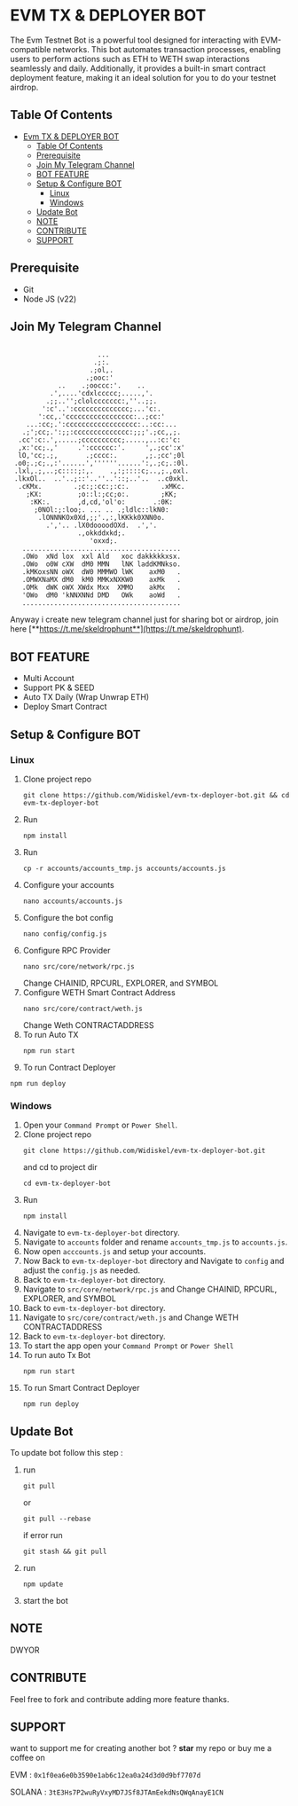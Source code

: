 # EVM TX & DEPLOYER BOT
The Evm Testnet Bot is a powerful tool designed for interacting with EVM-compatible networks. This bot automates transaction processes, enabling users to perform actions such as ETH to WETH swap interactions seamlessly and daily. Additionally, it provides a built-in smart contract deployment feature, making it an ideal solution for you to do your testnet airdrop.

## Table Of Contents
- [Evm TX \& DEPLOYER BOT](#evm-tx--deployer-bot)
  - [Table Of Contents](#table-of-contents)
  - [Prerequisite](#prerequisite)
  - [Join My Telegram Channel](#join-my-telegram-channel)
  - [BOT FEATURE](#bot-feature)
  - [Setup \& Configure BOT](#setup--configure-bot)
    - [Linux](#linux)
    - [Windows](#windows)
  - [Update Bot](#update-bot)
  - [NOTE](#note)
  - [CONTRIBUTE](#contribute)
  - [SUPPORT](#support)

## Prerequisite
- Git
- Node JS (v22)

## Join My Telegram Channel
```
                                                          
                      ...                                 
                     .;:.                                 
                    .;ol,.                                
                   .;ooc:'                                
            ..    .;ooccc:'.    ..                        
          .',....'cdxlccccc;.....,'.                      
         .;;..'';clolccccccc:,''..;;.                     
        ':c'..':cccccccccccccc;...'c:.                    
       ':cc,.'ccccccccccccccccc:..;cc:'                   
    ...:cc;.':cccccccccccccccccc:..:cc:...                
   .;';cc;.':;;:cccccccccccccc:;;;'.;cc,,;.               
  .cc':c:.',.....;cccccccccc;.....,..:c:'c:               
  ,x:'cc;.,'     .':cccccc:'.     ',.;cc':x'              
  lO,'cc;.;,       .;cccc:.       ,;.;cc';0l              
 .o0;.;c;.,:'......',''''''......':,.;c;.:0l.             
 .lxl,.;,..;c::::;:,.    .,:;::::c;..,;.,oxl.             
 .lkxOl..  ..'..;::'..''..'::;..'..  ..c0xkl.             
  .cKMx.        .;c:;:cc:;:c:.        .xMKc.              
    ;KX:         ;o::l:;cc;o:.        ;KK;                
     :KK:.       ,d,cd,'ol'o:       .:0K:                 
      ;0NOl:;:loo;. ... .. .;ldlc::lkN0:                  
       .lONNNKOx0Xd,;;'.,:,lKKkk0XNN0o.                   
         .','.. .lX0doooodOXd.  .','.                     
                 .,okkddxkd;.                             
                    'oxxd;.                               
   ........................................                              
   .OWo  xNd lox  xxl Ald   xoc dakkkkkxsx.              
   .OWo  o0W cXW  dM0 MMN   lNK laddKMNkso.               
   .kMKoxsNN oWX  dW0 MMMWO lWK    axM0   .                
   .OMWXNaMX dM0  kM0 MMKxNXKW0    axMk   .                 
   .OMk  dWK oWX XWdx Mxx  XMMO    akMx   .                 
   'OWo  dM0 'kNNXNNd DMD   OWk    aoWd   .                 
   ........................................

```           
                                              
                                              

Anyway i create new telegram channel just for sharing bot or airdrop, join here
[**https://t.me/skeldrophunt**](https://t.me/skeldrophunt).


## BOT FEATURE
- Multi Account 
- Support PK & SEED
- Auto TX Daily (Wrap Unwrap ETH)
- Deploy Smart Contract


## Setup & Configure BOT

### Linux
1. Clone project repo
   ```
   git clone https://github.com/Widiskel/evm-tx-deployer-bot.git && cd evm-tx-deployer-bot
   ```
2. Run
   ```
   npm install
   ```
3. Run
   ```
   cp -r accounts/accounts_tmp.js accounts/accounts.js
   ```
5. Configure your accounts
   ```
   nano accounts/accounts.js
   ```
6. Configure the bot config
    ```
   nano config/config.js
    ```
7. Configure RPC Provider
   ```
   nano src/core/network/rpc.js
   ```
   Change CHAINID, RPCURL, EXPLORER, and SYMBOL
8. Configure WETH Smart Contract Address
   ```
   nano src/core/contract/weth.js
   ```
   Change Weth CONTRACTADDRESS
9. To run Auto TX
   ```
   npm run start
   ```
10. To run Contract Deployer
   ```
   npm run deploy
   ```
   
### Windows
1. Open your `Command Prompt` or `Power Shell`.
2. Clone project repo
   ```
   git clone https://github.com/Widiskel/evm-tx-deployer-bot.git
   ```
   and cd to project dir
   ```
   cd evm-tx-deployer-bot
   ```
3. Run 
   ```
   npm install
   ```
5. Navigate to `evm-tx-deployer-bot` directory. 
6. Navigate to `accounts` folder and rename `accounts_tmp.js` to `accounts.js`.
7. Now open `acccounts.js` and setup your accounts. 
8. Now Back to `evm-tx-deployer-bot` directory and Navigate to `config` and adjust the `config.js` as needed.
9.  Back to `evm-tx-deployer-bot` directory.
10. Navigate to `src/core/network/rpc.js` and Change CHAINID, RPCURL, EXPLORER, and SYMBOL
11. Back to `evm-tx-deployer-bot` directory.
12. Navigate to `src/core/contract/weth.js` and Change WETH CONTRACTADDRESS
13. Back to `evm-tx-deployer-bot` directory.
14. To start the app open your `Command Prompt` or `Power Shell`
15. To run auto Tx Bot
    ```
    npm run start
    ```
16. To run Smart Contract Deployer
    ```
    npm run deploy
    ```

## Update Bot

To update bot follow this step :
1. run
   ```
   git pull
   ```
   or
   ```
   git pull --rebase
   ```
   if error run
   ```
   git stash && git pull
   ```
2. run
   ```
   npm update
   ```
2. start the bot


## NOTE
DWYOR

## CONTRIBUTE

Feel free to fork and contribute adding more feature thanks.

## SUPPORT

want to support me for creating another bot ?
**star** my repo or buy me a coffee on

EVM : `0x1f0ea6e0b3590e1ab6c12ea0a24d3d0d9bf7707d`

SOLANA : `3tE3Hs7P2wuRyVxyMD7JSf8JTAmEekdNsQWqAnayE1CN`
